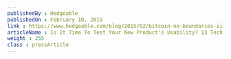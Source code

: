 ```yaml
---
publishedBy : Hedgeable
publishedOn : February 10, 2015
link : https://www.hedgeable.com/blog/2015/02/bitcoin-no-boundaries-ii-innovation-is-here-and-now/
articleName : Is It Time To Test Your New Product's Usability? 13 Tech Experts Weigh In
weight : 255 
class : pressArticle
---
```

